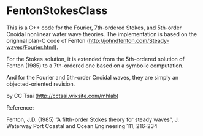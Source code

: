 # FentonStokesClass

This is a C++ code for the Fourier, 7th-ordered Stokes, and 5th-order Cnoidal nonlinear water wave theories. The implementation is based on the orighnal plan-C code of Fenton (http://johndfenton.com/Steady-waves/Fourier.html). 

For the Stokes solution, it is extended from the 5th-ordered solution of Fenton (1985) to a 7th-ordered one based on a symbolic computation.

And for the Fourier and  5th-order Cnoidal waves, they are simply an objected-oriented revision.

by CC Tsai (http://cctsai.wixsite.com/mhlab)

Reference:

Fenton, J.D. (1985) ”A fifth-order Stokes theory for steady waves”, J. Waterway Port Coastal and Ocean Engineering 111, 216-234
